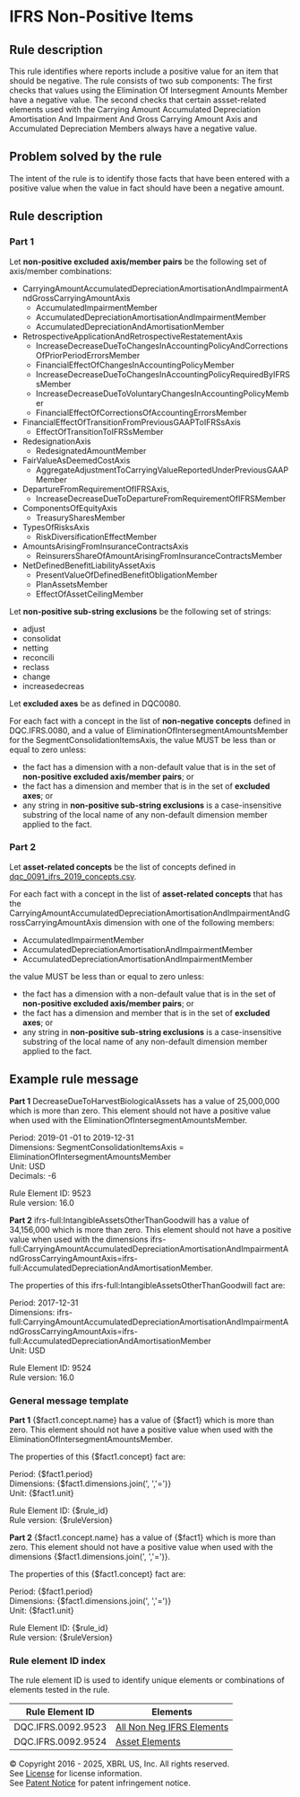# IFRS Non-Positive Items  

## Rule description

This rule identifies where reports include a positive value for an item that should be negative.  The rule consists of two sub components: The first checks that values using the Elimination Of Intersegment Amounts Member have a negative value. The second checks that certain assset-related elements used with the Carrying Amount Accumulated Depreciation Amortisation And Impairment And Gross Carrying Amount Axis and Accumulated Depreciation Members always have a negative value.


## Problem solved by the rule
The intent of the rule is to identify those facts that have been entered with a positive value when the value in fact should have been a negative amount.

## Rule description 

### Part 1

Let **non-positive excluded axis/member pairs** be the following set of axis/member combinations:

* CarryingAmountAccumulatedDepreciationAmortisationAndImpairmentAndGrossCarryingAmountAxis
    * AccumulatedImpairmentMember
    * AccumulatedDepreciationAmortisationAndImpairmentMember
    * AccumulatedDepreciationAndAmortisationMember
* RetrospectiveApplicationAndRetrospectiveRestatementAxis
    * IncreaseDecreaseDueToChangesInAccountingPolicyAndCorrectionsOfPriorPeriodErrorsMember
    * FinancialEffectOfChangesInAccountingPolicyMember
    * IncreaseDecreaseDueToChangesInAccountingPolicyRequiredByIFRSsMember
    * IncreaseDecreaseDueToVoluntaryChangesInAccountingPolicyMember
    * FinancialEffectOfCorrectionsOfAccountingErrorsMember
* FinancialEffectOfTransitionFromPreviousGAAPToIFRSsAxis
    * EffectOfTransitionToIFRSsMember
* RedesignationAxis
    * RedesignatedAmountMember
* FairValueAsDeemedCostAxis
    * AggregateAdjustmentToCarryingValueReportedUnderPreviousGAAPMember
* DepartureFromRequirementOfIFRSAxis,
    * IncreaseDecreaseDueToDepartureFromRequirementOfIFRSMember
* ComponentsOfEquityAxis
    * TreasurySharesMember
* TypesOfRisksAxis
    * RiskDiversificationEffectMember
* AmountsArisingFromInsuranceContractsAxis
    * ReinsurersShareOfAmountArisingFromInsuranceContractsMember
* NetDefinedBenefitLiabilityAssetAxis
    * PresentValueOfDefinedBenefitObligationMember
    * PlanAssetsMember
    * EffectOfAssetCeilingMember

Let **non-positive sub-string exclusions** be the following set of strings:

* adjust
* consolidat
* netting
* reconcili
* reclass
* change
* increasedecreas

Let **excluded axes** be as defined in DQC0080.

For each fact with a concept in the list of **non-negative concepts** defined in DQC.IFRS.0080, and a value of EliminationOfIntersegmentAmountsMember for the SegmentConsolidationItemsAxis, the value MUST be less than or equal to zero unless:

* the fact has a dimension with a non-default value that is in the set of **non-positive excluded axis/member pairs**; or
* the fact has a dimension and member that is in the set of **excluded axes**; or 
* any string in **non-positive sub-string exclusions** is a case-insensitive substring of the local name of any non-default dimension member applied to the fact.

### Part 2

Let **asset-related concepts** be the list of concepts defined in [dqc_0091_ifrs_2019_concepts.csv](https://github.com/DataQualityCommittee/dqc_us_rules/blob/master/dqc_us_rules/resources/DQC_IFRS_0091/dqc_0091_ifrs_2019_concepts.csv).

For each fact with a concept in the list of **asset-related concepts** that has the CarryingAmountAccumulatedDepreciationAmortisationAndImpairmentAndGrossCarryingAmountAxis dimension with one of the following members:

* AccumulatedImpairmentMember
* AccumulatedDepreciationAmortisationAndImpairmentMember
* AccumulatedDepreciationAmortisationAndImpairmentMember

the value MUST be less than or equal to zero unless:

* the fact has a dimension with a non-default value that is in the set of **non-positive excluded axis/member pairs**; or
* the fact has a dimension and member that is in the set of **excluded axes**; or
* any string in **non-positive sub-string exclusions** is a case-insensitive substring of the local name of any non-default dimension member applied to the fact.

## Example rule message
**Part 1**
DecreaseDueToHarvestBiologicalAssets has a value of 25,000,000 which is more than zero. This element should not have a positive value when used with the EliminationOfIntersegmentAmountsMember. 

Period: 2019-01 -01 to 2019-12-31  
Dimensions: SegmentConsolidationItemsAxis = EliminationOfIntersegmentAmountsMember  
Unit: USD  
Decimals: -6  

Rule Element ID: 9523  
Rule version: 16.0

**Part 2**
ifrs-full:IntangibleAssetsOtherThanGoodwill has a value of 34,156,000 which is more than zero. This element should not have a positive value when used with the dimensions ifrs-full:CarryingAmountAccumulatedDepreciationAmortisationAndImpairmentAndGrossCarryingAmountAxis=ifrs-full:AccumulatedDepreciationAndAmortisationMember.

The properties of this ifrs-full:IntangibleAssetsOtherThanGoodwill fact are:

Period: 2017-12-31  
Dimensions: ifrs-full:CarryingAmountAccumulatedDepreciationAmortisationAndImpairmentAndGrossCarryingAmountAxis=ifrs-full:AccumulatedDepreciationAndAmortisationMember  
Unit: USD  

Rule Element ID: 9524  
Rule version: 16.0 

### General message template
**Part 1**
{$fact1.concept.name} has a value of {$fact1} which is more than zero. This element should not have a positive value when used with the EliminationOfIntersegmentAmountsMember. 

The properties of this {$fact1.concept} fact are:

Period: {$fact1.period}  
Dimensions: {$fact1.dimensions.join(', ','=')}  
Unit: {$fact1.unit}  

Rule Element ID: {$rule_id}  
Rule version: {$ruleVersion}

**Part 2**
{$fact1.concept.name} has a value of {$fact1} which is more than zero. This element should not have a positive value when used with the dimensions {$fact1.dimensions.join(', ','=')}. 

The properties of this {$fact1.concept} fact are:

Period: {$fact1.period}  
Dimensions: {$fact1.dimensions.join(', ','=')}  
Unit: {$fact1.unit}  

Rule Element ID: {$rule_id}  
Rule version: {$ruleVersion}

### Rule element ID index
The rule element ID is used to identify unique elements or combinations of elements tested in the rule.

|Rule Element ID|Elements|  
|--------|--------|  
|DQC.IFRS.0092.9523|[All Non Neg IFRS Elements](../DQC_IFRS_0080/DQC_0080_ListOfElements.xlsx?raw=true)| 
|DQC.IFRS.0092.9524|[Asset Elements](https://github.com/DataQualityCommittee/dqc_us_rules/blob/master/dqc_us_rules/resources/DQC_IFRS_0091/dqc_0091_ifrs_2018_concepts.csv)|

© Copyright 2016 - 2025, XBRL US, Inc. All rights reserved.   
See [License](https://xbrl.us/dqc-license) for license information.  
See [Patent Notice](https://xbrl.us/dqc-patent) for patent infringement notice.  
